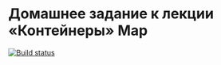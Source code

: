 
# Домашнее задание к лекции «Контейнеры»  Map

[![Build status](https://ci.appveyor.com/api/projects/status/gdag913gprqbh3i5?svg=true)](https://ci.appveyor.com/project/AlexeyKondrachuk/containers-map)


